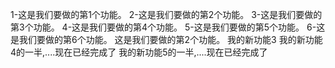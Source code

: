 1-这是我们要做的第1个功能。
2-这是我们要做的第2个功能。
3-这是我们要做的第3个功能。
4-这是我们要做的第4个功能。
5-这是我们要做的第5个功能。
6-这是我们要做的第6个功能。
这是我们要做的第2个功能。
我的新功能3
我的新功能4的一半,....现在已经完成了
我的新功能5的一半,....现在已经完成了

